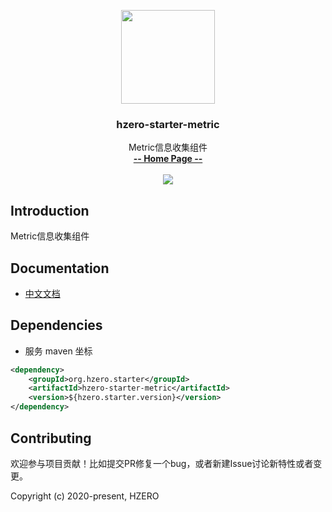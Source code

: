 <p align="center">
    <img src="https://file.open.hand-china.com/hsop-image/doc_classify/0/fed03e0fcb9d4a408d5be052fced12d1/hzero.png" width="150">
    <h3><p style="text-align:center">hzero-starter-metric</p></h3>
    <p align="center">
        Metric信息收集组件
        <br>
        <a href="http://open.hand-china.com/document-center/doc/component/1135/11650?doc_id=6171"><strong>-- Home Page --</strong></a>
        <br>
        <br>
         <a href="http://www.apache.org/licenses/LICENSE-2.0">
             <img src="https://img.shields.io/github/license/alibaba/arthas.svg" >
         </a>
    </p>    
</p>


## Introduction
Metric信息收集组件

## Documentation
- [中文文档](http://open.hand-china.com/document-center/doc/component/1135/11650?doc_id=6171)

## Dependencies

* 服务 maven 坐标

```xml
<dependency>
    <groupId>org.hzero.starter</groupId>
    <artifactId>hzero-starter-metric</artifactId>
    <version>${hzero.starter.version}</version>
</dependency>
```

## Contributing

欢迎参与项目贡献！比如提交PR修复一个bug，或者新建Issue讨论新特性或者变更。

Copyright (c) 2020-present, HZERO
